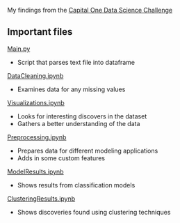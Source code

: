 My findings from the [Capital One Data Science Challenge](https://github.com/CapitalOneRecruiting/DS)

## Important files
[Main.py](https://github.com/jbofill10/C1_Transaction_Data/blob/master/Main.py)
- Script that parses text file into dataframe  

[DataCleaning.ipynb](https://github.com/jbofill10/C1_Transaction_Data/blob/master/DataCleaning.ipynb)
- Examines data for any missing values

[Visualizations.ipynb](https://github.com/jbofill10/C1_Transaction_Data/blob/master/Visualizations.ipynb)
- Looks for interesting discovers in the dataset 
- Gathers a better understanding of the data  

[Preprocessing.ipynb](https://github.com/jbofill10/C1_Transaction_Data/blob/master/Preprocessing.ipynb)
- Prepares data for different modeling applications
- Adds in some custom features

[ModelResults.ipynb](https://github.com/jbofill10/C1_Transaction_Data/blob/master/ModelResults.ipynb)
- Shows results from classification models

[ClusteringResults.ipynb](https://github.com/jbofill10/C1_Transaction_Data/blob/master/ClusteringResults.ipynb)
- Shows discoveries found using clustering techniques
